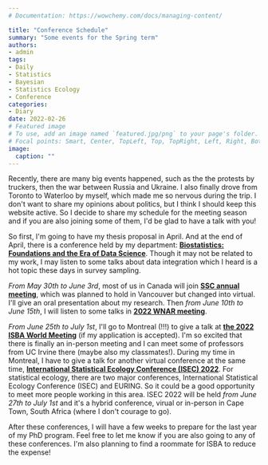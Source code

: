 ```yaml
---
# Documentation: https://wowchemy.com/docs/managing-content/

title: "Conference Schedule"
summary: "Some events for the Spring term"
authors:
- admin
tags: 
- Daily
- Statistics
- Bayesian
- Statistics Ecology
- Conference
categories: 
- Diary
date: 2022-02-26
# Featured image
# To use, add an image named `featured.jpg/png` to your page's folder.
# Focal points: Smart, Center, TopLeft, Top, TopRight, Left, Right, BottomLeft, Bottom, BottomRight.
image:
  caption: ""
---
```


Recently, there are many big events happened, such as the the protests by truckers, then the war between Russia and Ukraine. I also finally drove from Toronto to Waterloo by myself, which made me so nervous during the trip. I don't want to share my opinions about politics, but I think I should keep this website active. So I decide to share my schedule for the meeting season and if you are also joining some of them, I'd be glad to have a talk with you!

So first, I'm going to have my thesis proposal in April. And at the end of April, there is a conference held by my department: [**Biostatistics: Foundations and the Era of Data Science**](https://uwaterloo.ca/statistics-actuarial-science-finance-conference/). Though it may not be related to my work, I may listen to some talks about data integration which I heard is a hot topic these days in survey sampling.

*From May 30th to June 3rd*, most of us in Canada will join [**SSC annual meeting**](https://ssc.ca/en/meetings/annual/2022-annual-meeting), which was planned to hold in Vancouver but changed into virtual. I'll give an oral presentation about my research. Then *from June 10th to June 15th*, I will listen to some talks in [**2022 WNAR meeting**](https://wnar.org/WNAR2022).

*From June 25th to July 1st*, I'll go to Montreal (!!!) to give a talk at [**the 2022 ISBA World Meeting**](https://isbawebmaster.github.io/ISBA2022/) (if my application is accepted). I'm so excited that there is finally an in-person meeting and I can meet some of professors from UC Irvine there (maybe also my classmates!). During my time in Montreal, I have to give a talk for another virtual conference at the same time, [**International Statistical Ecology Conference (ISEC) 2022**](https://www.isec2022.org/). For statistical ecology, there are two major conferences, International Statistical Ecology Conference (ISEC) and EURING. So it could be a good opportunity to meet more people working in this area. ISEC 2022 will be held *from June 27th to July 1st* and it's a hybrid conference, virual or in-person in Cape Town, South Africa (where I don't courage to go).


After these conferences, I will have a few weeks to prepare for the last year of my PhD program. Feel free to let me know if you are also going to any of these conferences. I'm also planning to find a roommate for ISBA to reduce the expense!